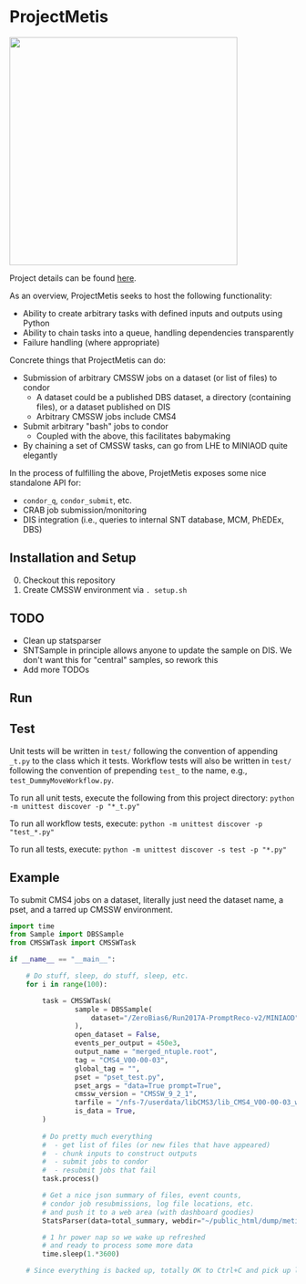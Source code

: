 # ProjectMetis

<img src="http://i.imgur.com/oYKKgyW.png" width="400">

Project details can be found [here](https://docs.google.com/document/d/14XvQRZpccxQ82PWhWLuY8GnHm2fv7orn4wvvxytuQKU/edit).

As an overview, ProjectMetis seeks to host the following functionality:
* Ability to create arbitrary tasks with defined inputs and outputs using Python
* Ability to chain tasks into a queue, handling dependencies transparently
* Failure handling (where appropriate)

Concrete things that ProjectMetis can do:
* Submission of arbitrary CMSSW jobs on a dataset (or list of files) to condor
  * A dataset could be a published DBS dataset, a directory (containing files), or a dataset published on DIS
  * Arbitrary CMSSW jobs include CMS4
* Submit arbitrary "bash" jobs to condor
  * Coupled with the above, this facilitates babymaking
* By chaining a set of CMSSW tasks, can go from LHE to MINIAOD quite elegantly

In the process of fulfilling the above, ProjetMetis exposes some nice standalone API for:
* `condor_q`, `condor_submit`, etc.
* CRAB job submission/monitoring
* DIS integration (i.e., queries to internal SNT database, MCM, PhEDEx, DBS)

## Installation and Setup
0. Checkout this repository
1. Create CMSSW environment via `. setup.sh`

## TODO
* Clean up statsparser
* SNTSample in principle allows anyone to update the sample on DIS. We don't want this for "central" samples, so rework this
* Add more TODOs

## Run

## Test
Unit tests will be written in `test/` following the convention of appending `_t.py` to the class which it tests.
Workflow tests will also be written in `test/` following the convention of prepending `test_` to the name, e.g., `test_DummyMoveWorkflow.py`.

To run all unit tests, execute the following from this project directory:
`python -m unittest discover -p "*_t.py"`

To run all workflow tests, execute:
`python -m unittest discover -p "test_*.py"`

To run all tests, execute:
`python -m unittest discover -s test -p "*.py"`

## Example
To submit CMS4 jobs on a dataset, literally just need the dataset name, a pset, and a tarred up CMSSW environment.
```python
import time
from Sample import DBSSample
from CMSSWTask import CMSSWTask

if __name__ == "__main__":

    # Do stuff, sleep, do stuff, sleep, etc.
    for i in range(100):

        task = CMSSWTask(
                sample = DBSSample(
                    dataset="/ZeroBias6/Run2017A-PromptReco-v2/MINIAOD"
                ),
                open_dataset = False,
                events_per_output = 450e3,
                output_name = "merged_ntuple.root",
                tag = "CMS4_V00-00-03",
                global_tag = "",
                pset = "pset_test.py",
                pset_args = "data=True prompt=True",
                cmssw_version = "CMSSW_9_2_1",
                tarfile = "/nfs-7/userdata/libCMS3/lib_CMS4_V00-00-03_workaround.tar.gz",
                is_data = True,
        )
        
        # Do pretty much everything
        #  - get list of files (or new files that have appeared)
        #  - chunk inputs to construct outputs
        #  - submit jobs to condor
        #  - resubmit jobs that fail
        task.process()

        # Get a nice json summary of files, event counts, 
        # condor job resubmissions, log file locations, etc.
        # and push it to a web area (with dashboard goodies)
        StatsParser(data=total_summary, webdir="~/public_html/dump/metis_test/").do()

        # 1 hr power nap so we wake up refreshed
        # and ready to process some more data
        time.sleep(1.*3600)

    # Since everything is backed up, totally OK to Ctrl+C and pick up later
```

